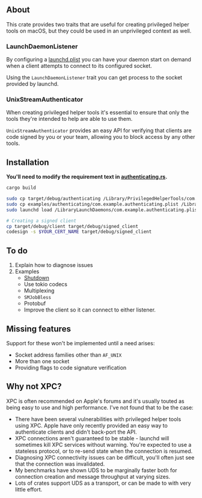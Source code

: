 ## About

This crate provides two traits that are useful for creating privileged helper
tools on macOS, but they could be used in an unprivileged context as well.

### LaunchDaemonListener

By configuring a [launchd.plist](https://developer.apple.com/library/archive/documentation/MacOSX/Conceptual/BPSystemStartup/Chapters/CreatingLaunchdJobs.html)
you can have your daemon start on demand when a client attempts to connect to its configured socket.

Using the `LaunchDaemonListener` trait you can get process to the socket
provided by launchd.

### UnixStreamAuthenticator

When creating privileged helper tools it's essential to ensure that only the
tools they're intended to help are able to use them.

`UnixStreamAuthenticator` provides an easy API for verifying that clients are
code signed by you or your team, allowing you to block access by any other
tools.

## Installation

**You'll need to modify the requirement text in [authenticating.rs](examples/authenticating/src/main.rs).**

```bash
cargo build

sudo cp target/debug/authenticating /Library/PrivilegedHelperTools/com.example.authenticating
sudo cp examples/authenticating/com.example.authenticating.plist /Library/LaunchDaemons/
sudo launchd load /LibraryLaunchDaemons/com.example.authenticating.plist

# Creating a signed client
cp target/debug/client target/debug/signed_client
codesign -s $YOUR_CERT_NAME target/debug/signed_client
```

## To do

1. Explain how to diagnose issues
1. Examples
   * [Shutdown](https://tokio.rs/tokio/topics/shutdown)
   * Use tokio codecs
   * Multiplexing
   * `SMJobBless`
   * Protobuf
   * Improve the client so it can connect to either listener.

## Missing features

Support for these won't be implemented until a need arises:
* Socket address families other than `AF_UNIX`
* More than one socket
* Providing flags to code signature verification

## Why not XPC?

XPC is often recommended on Apple's forums and it's usually touted as being easy
to use and high performance. I've not found that to be the case:

* There have been several vulnerabilities with privileged helper tools using XPC.
  Apple have only recently provided an easy way to authenticate clients and didn't back-port the API.
* XPC connections aren't guaranteed to be stable - launchd will sometimes kill
  XPC services without warning. You're expected to use a stateless protocol, or
  to re-send state when the connection is resumed.
* Diagnosing XPC connectivity issues can be difficult, you'll often just see
  that the connection was invalidated.
* My benchmarks have shown UDS to be marginally faster both for connection
  creation and message throughput at varying sizes.
* Lots of crates support UDS as a transport, or can be made to with very little
  effort.
